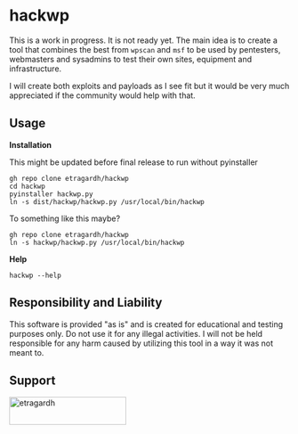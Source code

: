 # hackwp

This is a work in progress. It is not ready yet.
The main idea is to create a tool that combines the best from `wpscan` and `msf` to be used by pentesters, webmasters and sysadmins to test their own sites, equipment and infrastructure.

I will create both exploits and payloads as I see fit but it would be very much appreciated if the community would help with that.

## Usage

**Installation**

This might be updated before final release to run without pyinstaller
```
gh repo clone etragardh/hackwp
cd hackwp
pyinstaller hackwp.py
ln -s dist/hackwp/hackwp.py /usr/local/bin/hackwp
```

To something like this maybe?
```
gh repo clone etragardh/hackwp
ln -s hackwp/hackwp.py /usr/local/bin/hackwp
```



**Help**
```
hackwp --help
```

## Responsibility and Liability
This software is provided "as is" and is created for educational and testing purposes only. Do not use it for any illegal activities. I will not be held responsible for any harm caused by utilizing this tool in a way it was not meant to.


## Support
<p><a href="https://www.buymeacoffee.com/etragardh"> <img align="left" src="https://cdn.buymeacoffee.com/buttons/v2/default-yellow.png" height="50" width="210" alt="etragardh" /></a></p>
